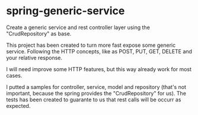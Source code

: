 # spring-generic-service

Create a generic service and rest controller layer using the "CrudRepository" as base.

This project has been created to turn more fast expose some generic service.
Following the HTTP concepts, like as POST, PUT, GET, DELETE and your relative response.

I will need improve some HTTP features, but this way already work for most cases.

I putted a samples for controller, service, model and repository (that's not important, because the spring provides the "CrudRepository" for us). The tests has been created to guarante to us that rest calls will be occurr as expected.
